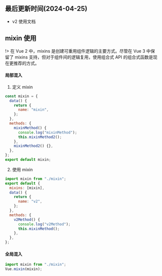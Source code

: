 <!--
 * @Description:
 * @Author: panrui
 * @Date: 2023-07-07 08:59:33
 * @LastEditTime: 2024-04-25 10:00:21
 * @LastEditors: prui
 * 不忘初心,不负梦想
-->

## 最后更新时间(2024-04-25)

- v2 使用文档

## mixin 使用

!> 在 Vue 2 中，mixins 是创建可重用组件逻辑的主要方式。尽管在 Vue 3 中保留了 mixins 支持，但对于组件间的逻辑复用，使用组合式 API 的组合式函数是现在更推荐的方式。

#### 局部混入

1. 定义 mixin

```js
const mixin = {
  data() {
    return {
      name: "mixin",
    };
  },
  methods: {
    mixinMethod() {
      console.log("mixinMethod");
      this.mixinMethod2();
    },
    mixinMethod2() {},
  },
};
export default mixin;
```

2. 使用 mixin

```js
import mixin from "./mixin";
export default {
  mixins: [mixin],
  data() {
    return {
      name: "v2",
    };
  },
  methods: {
    v2Method() {
      console.log("v2Method");
      this.mixinMethod();
    },
  },
};
```

#### 全局混入

```js
import mixin from "./mixin";
Vue.mixin(mixin);
```
